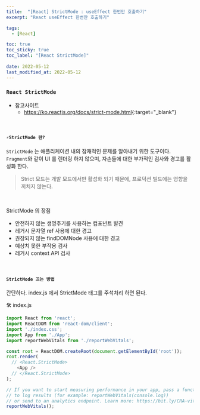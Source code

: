 ```yaml
---
title:  "[React] StrictMode : useEffect 한번만 호출하기"
excerpt: "React useEffect 한번만 호출하기"

tags:
  - [React]

toc: true
toc_sticky: true
toc_label: "[React StrictMode]"
 
date: 2022-05-12
last_modified_at: 2022-05-12
---
```


### ``React StrictMode``

- 참고사이트
  - <https://ko.reactjs.org/docs/strict-mode.html>{:target="_blank"}

<br>

#### `⚡️StrictMode 란?`

`StrictMode` 는 애플리케이션 내의 잠재적인 문제를 알아내기 위한 도구이다.<br>
`Fragment`와 같이 UI 를 렌더링 하지 않으며, 자손들에 대한 부가적인 검사와 경고를 활성화 한다.

> Strict 모드는 개발 모드에서만 활성화 되기 때문에, 프로덕션 빌드에는 영향을 끼치지 않는다.

<br>

StrictMode 의 장점

- 안전하지 않는 생명주기를 사용하는 컴포넌트 발견
- 레거시 문자열 ref 사용에 대한 경고
- 권장되지 않는 findDOMNode 사용에 대한 경고
- 예상치 못한 부작용 검사
- 레거시 context API 검사


<br>


#### `StrictMode 끄는 방법`

간단하다. index.js 에서 StrictMode 태그를 주석처리 하면 된다.

🛠 index.js

```js
import React from 'react';
import ReactDOM from 'react-dom/client';
import './index.css';
import App from './App';
import reportWebVitals from './reportWebVitals';

const root = ReactDOM.createRoot(document.getElementById('root'));
root.render(
  // <React.StrictMode>
    <App />
  // </React.StrictMode>
);

// If you want to start measuring performance in your app, pass a function
// to log results (for example: reportWebVitals(console.log))
// or send to an analytics endpoint. Learn more: https://bit.ly/CRA-vitals
reportWebVitals();

```

